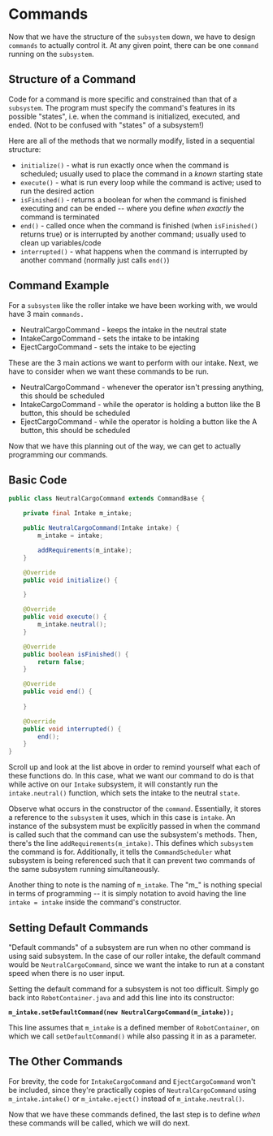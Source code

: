 # Commands

Now that we have the structure of the `subsystem` down, we have to design `commands` to actually control it. At any given point, there can be one `command` running on the `subsystem`.

## Structure of a Command

Code for a command is more specific and constrained than that of a `subsystem`. The program must specify the command's features in its possible "states", i.e. when the command is initialized, executed, and ended. (Not to be confused with "states" of a subsystem!)

Here are all of the methods that we normally modify, listed in a sequential structure:
- `initialize()` - what is run exactly once when the command is scheduled; usually used to place the command in a *known* starting state
- `execute()` - what is run every loop while the command is active; used to run the desired action
- `isFinished()` - returns a boolean for when the command is finished executing and can be ended -- where you define *when exactly* the command is terminated
- `end()` - called once when the command is finished (when `isFinished()` returns true) or is interrupted by another command; usually used to clean up variables/code
- `interrupted()` - what happens when the command is interrupted by another command (normally just calls `end()`)

## Command Example

For a `subsystem` like the roller intake we have been working with, we would have 3 main `commands.`
- NeutralCargoCommand - keeps the intake in the neutral state
- IntakeCargoCommand - sets the intake to be intaking
- EjectCargoCommand - sets the intake to be ejecting

These are the 3 main actions we want to perform with our intake. Next, we have to consider when we want these commands to be run.

- NeutralCargoCommand - whenever the operator isn't pressing anything, this should be scheduled
- IntakeCargoCommand - while the operator is holding a button like the B button, this should be scheduled
- EjectCargoCommand - while the operator is holding a button like the A button, this should be scheduled

Now that we have this planning out of the way, we can get to actually programming our commands.

## Basic Code

```java
public class NeutralCargoCommand extends CommandBase {

    private final Intake m_intake;

    public NeutralCargoCommand(Intake intake) {
        m_intake = intake;

        addRequirements(m_intake);
    }

    @Override
    public void initialize() {

    }

    @Override
    public void execute() {
        m_intake.neutral();
    }

    @Override
    public boolean isFinished() {
        return false;
    }

    @Override
    public void end() {
        
    }

    @Override
    public void interrupted() {
        end();
    }
}
```

Scroll up and look at the list above in order to remind yourself what each of these functions do. In this case, what we want our command to do is that while active on our `Intake` subsystem, it will constantly run the `intake.neutral()` function, which sets the intake to the neutral `state`.

Observe what occurs in the constructor of the `command`. Essentially, it stores a reference to the `subsystem` it uses, which in this case is `intake`. An instance of the subsystem must be explicitly passed in when the command is called such that the command can use the subsystem's methods. Then, there's the line `addRequirements(m_intake)`. This defines which `subsystem` the command is for. Additionally, it tells the `CommandScheduler` what subsystem is being referenced such that it can prevent two commands of the same subsystem running simultaneously. 

Another thing to note is the naming of `m_intake`. The "m_" is nothing special in terms of programming -- it is simply notation to avoid having the line `intake = intake` inside the command's constructor.

## Setting Default Commands

"Default commands" of a subsystem are run when no other command is using said subsystem. In the case of our roller intake, the default command would be `NeutralCargoCommand`, since we want the intake to run at a constant speed when there is no user input.

Setting the default command for a subsystem is not too difficult. Simply go back into `RobotContainer.java` and add this line into its constructor:

**`m_intake.setDefaultCommand(new NeutralCargoCommand(m_intake));`**

This line assumes that `m_intake` is a defined member of `RobotContainer`, on which we call `setDefaultCommand()` while also passing it in as a parameter.

## The Other Commands

For brevity, the code for `IntakeCargoCommand` and `EjectCargoCommand` won't be included, since they're practically copies of `NeutralCargoCommand` using `m_intake.intake()` or `m_intake.eject()` instead of `m_intake.neutral()`.

Now that we have these commands defined, the last step is to define *when* these commands will be called, which we will do next.
